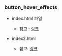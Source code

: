 ### button_hover_effects 

- index.html 파일 
    - 참고 : [링크](https://www.youtube.com/watch?v=lCxfo8tvHqk)

- index2.html
    - 참고: [링크](https://www.youtube.com/watch?v=ANLgG1RtFVM)


